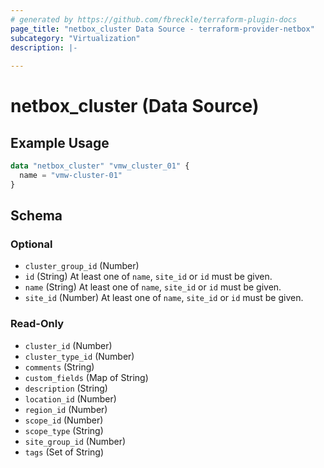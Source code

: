 ```yaml
---
# generated by https://github.com/fbreckle/terraform-plugin-docs
page_title: "netbox_cluster Data Source - terraform-provider-netbox"
subcategory: "Virtualization"
description: |-
  
---
```


# netbox_cluster (Data Source)



## Example Usage

```terraform
data "netbox_cluster" "vmw_cluster_01" {
  name = "vmw-cluster-01"
}
```

<!-- schema generated by tfplugindocs -->
## Schema

### Optional

- `cluster_group_id` (Number)
- `id` (String) At least one of `name`, `site_id` or `id` must be given.
- `name` (String) At least one of `name`, `site_id` or `id` must be given.
- `site_id` (Number) At least one of `name`, `site_id` or `id` must be given.

### Read-Only

- `cluster_id` (Number)
- `cluster_type_id` (Number)
- `comments` (String)
- `custom_fields` (Map of String)
- `description` (String)
- `location_id` (Number)
- `region_id` (Number)
- `scope_id` (Number)
- `scope_type` (String)
- `site_group_id` (Number)
- `tags` (Set of String)


